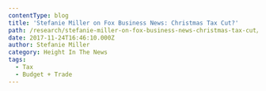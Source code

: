 ```yaml
---
contentType: blog
title: 'Stefanie Miller on Fox Business News: Christmas Tax Cut?'
path: /research/stefanie-miller-on-fox-business-news-christmas-tax-cut/
date: 2017-11-24T16:46:10.000Z
author: Stefanie Miller
category: Height In The News
tags:
  - Tax
  - Budget + Trade
---
```

<script type="text/javascript" src="http://video.foxbusiness.com/v/embed.js?id=5657243955001&w=466&h=263"></script>
